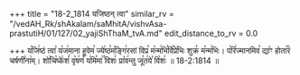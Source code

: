+++
title = "18-2_1814 यजिष्ठन् त्वा"
similar_rv = "/vedAH_Rk/shAkalam/saMhitA/vishvAsa-prastutiH/01/127/02_yajiShThaM_tvA.md"
edit_distance_to_rv = 0.0

+++
य꣡जि꣢ष्ठं त्वा꣣ य꣡ज꣢माना हुवेम꣣ ज्ये꣢ष्ठ꣣म꣡ङ्गि꣢रसां विप्र꣣ म꣡न्म꣢भि꣣र्वि꣡प्रे꣢भिः शुक्र꣣ म꣡न्म꣢भिः। प꣡रि꣢ज्मानमिव꣣ द्या꣡ꣳ होता꣢꣯रं चर्षणी꣣ना꣢म्। शो꣣चि꣡ष्के꣢शं꣣ वृ꣡ष꣢णं꣣ य꣢मि꣣मा꣢꣫ विशः꣣ प्रा꣡व꣢न्तु जू꣣त꣢ये꣣ वि꣡शः꣢ ॥ 18-2:1814 ॥

<div class="js_include " url="/vedAH_Rk/shAkalam/saMhitA/vishvAsa-prastutiH/01/127/02_yajiShThaM_tvA.md"  newLevelForH1="2" title="विश्वास-शाकल-प्रस्तुतिः"  > </div>